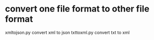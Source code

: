 # convert one file format to other file format
xmltojson.py
convert xml to json
txttoxml.py
convert txt to xml
